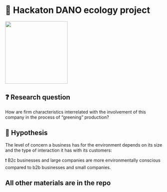 <h1 align="left">🌱 Hackaton DANO ecology project</h1>
<a href="https://dano.hse.ru/hackathon_nes_2024">
    <img src="https://github.com/chftm/.github/assets/83007290/a2b374e1-e5b5-4d9b-bd15-9837f50203de" width="200px">
</a>

<h2 align="left">❓ Research question</h2>
<p align="left">How are firm characteristics interrelated with the involvement of this company in the process of “greening” production?</p>

<h2 align="left">💭 Hypothesis</h2>
<p align="left">The level of concern a business has for the environment depends on its size and the type of interaction it has with its customers:</p>
<p align="left">❗️ B2c businesses and large companies are more environmentally conscious compared to b2b businesses and small companies.</p> 

<h2 align="left">All other materials are in the repo</h2>

